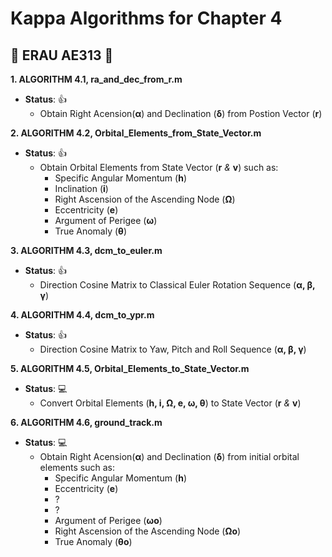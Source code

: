 # Kappa Algorithms for Chapter 4

## :space_invader: ERAU AE313 :space_invader:


**1. ALGORITHM 4.1, ra_and_dec_from_r.m**
- **__Status__**: :+1:
  - Obtain Right Acension(**α**) and Declination (**δ**) from Postion Vector (**r**)


**2. ALGORITHM 4.2, Orbital_Elements_from_State_Vector.m**
- **__Status__**: :+1:
  - Obtain Orbital Elements from State Vector (**r** *&* **v**) such as: 
    - Specific Angular Momentum (**h**)
    - Inclination (**i**)               
    - Right Ascension of the Ascending Node (**Ω**)                             
    - Eccentricity (**e**)                             
    - Argument of Perigee (**ω**)                             
    - True Anomaly (**θ**)                             
                                 
**3. ALGORITHM 4.3, dcm_to_euler.m**
- **__Status__**: :+1:
  - Direction Cosine Matrix to Classical Euler Rotation Sequence (**α, β, γ**)                               

**4. ALGORITHM 4.4, dcm_to_ypr.m**
- **__Status__**:  :+1:
  - Direction Cosine Matrix to Yaw, Pitch and Roll Sequence (**α, β, γ**)

**5. ALGORITHM 4.5, Orbital_Elements_to_State_Vector.m**
- **__Status__**:  :computer:
  - Convert Orbital Elements (**h, i, Ω, e, ω, θ**) to State Vector (**r** *&* **v**)

**6. ALGORITHM 4.6, ground_track.m**
- **__Status__**:  :computer:
  - Obtain Right Acension(**α**) and Declination (**δ**) from initial orbital elements such as:
    - Specific Angular Momentum (**h**)
    - Eccentricity (**e**)
    - ?
    - ?
    - Argument of Perigee (**ωo**)  
    - Right Ascension of the Ascending Node (**Ωo**)  
    - True Anomaly (**θo**) 
